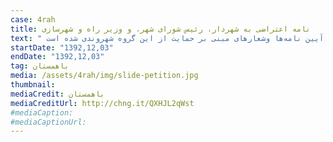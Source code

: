 ```yaml
---
case: 4rah
title: نامه اعتراضی به شهردار، رئیس شورای شهر، و وزیر راه و شهرسازی
text: " در این نامه آمده است: داث زیرگذر عابر پیاده در محدوده چهارراه ولیعصر اقدام عجولانه و غیر کار‌شناسی معاونت عمرانی شهرداری تهران است که در ابتدا به بهانه تسهیل تردد عابرین جهت دسترسی به ایستگاه مترو و ایستگاه‌های بی‌آر تی خیابان ولیعصر و انقلاب آغاز گردید، اما در ‌‌‌نهایت و پس از افتتاح پروژه منجر به حذف تردد عابرین پیاده از سطح تقاطع شد. نرده‌گذاری خیابان ولیعصر و انقلاب در فاصله حدود ۱۵۰ متری از تقاطع عملا منجر به راندن (نه چندان محترمانه) پیاده‌ها به سطح زیرین، خروج اجباری آن‌ها از این فضای شهری سرزنده و پویا و حذف کلی جانبازان و معلولین، علی‌رغم همه قوانین، آیین نامه‌ها وشعارهای مبنی بر حمایت از این گروه شهروندی شده است. "
startDate: "1392,12,03"
endDate: "1392,12,03"
tag: باهمستان
media: /assets/4rah/img/slide-petition.jpg
thumbnail:
mediaCredit: باهمستان
mediaCreditUrl: http://chng.it/QXHJL2qWst
#mediaCaption:
#mediaCaptionUrl:
---
```

